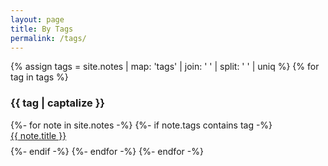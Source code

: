```yaml
---
layout: page
title: By Tags
permalink: /tags/
---
```


<style>
.category-content a {
    text-decoration: none;
    color: #4183c4;
}

.category-content a:hover {
    text-decoration: underline;
    color: #4183c4;
}
</style>

<main>
    {% assign tags =  site.notes | map: 'tags' | join: ' '  | split: ' ' | uniq %}
    {% for tag in tags %}
        <h3 id="{{ tag }}">{{ tag | captalize }}</h3>
        {%- for note in site.notes -%}
            {%- if note.tags contains tag -%}
                <li style="padding-bottom: 0.6em; list-style: none;"><a href="{{note.url}}">{{ note.title }}</a></li>
            {%- endif -%}
        {%- endfor -%}
    {%- endfor -%}
    <br/>
    <br/>
</main>
